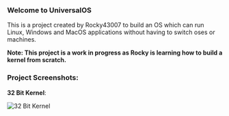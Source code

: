 ### Welcome to UniversalOS

This is a project created by Rocky43007 to build an OS which can run Linux, Windows and MacOS applications without having to switch oses or machines.

**Note: This project is a work in progress as Rocky is learning how to build a kernel from scratch.**

### Project Screenshots:

**32 Bit Kernel**: 

![32 Bit Kernel](https://cdn.discordapp.com/attachments/495827872775143424/962749454618886144/Screen_Shot_2022-04-10_at_7.12.42_PM.png)
